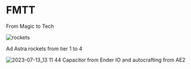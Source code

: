 # FMTT
From Magic to Tech


![rockets](https://github.com/Gabriele-333/FMTT/assets/111522952/fc305cff-a8d8-4149-861c-b8122186aaac)

Ad Astra rockets from tier 1 to 4




![2023-07-13_13 11 44](https://github.com/Gabriele-333/FMTT/assets/111522952/a2f0ca0b-2b0e-4b6b-8f9a-fd97017c8d7c)
Capacitor from Ender IO and autocrafting from AE2
